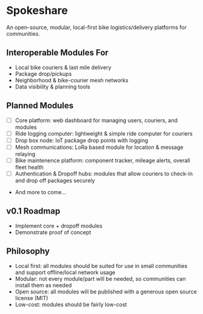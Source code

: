 # Spokeshare
An open-source, modular, local-first bike logistics/delivery platforms for communities.

## Interoperable Modules For
- Local bike couriers & last mile delivery
- Package drop/pickups
- Neighborhood & bike-courier mesh networks
- Data visibility & planning tools

## Planned Modules
- [ ] Core platform: web dashboard for managing users, couriers, and modules
- [ ] Ride logging computer: lightweight & simple ride computer for couriers
- [ ] Drop box node: IoT package drop points with logging
- [ ] Mesh communications: LoRa based module for location & message relaying
- [ ] Bike maintenence platform: component tracker, mileage alerts, overall fleet health
- [ ] Authentication & Dropoff hubs: modules that allow couriers to check-in and drop off packages securely
- And more to come...

## v0.1 Roadmap
- Implement core + dropoff modules
- Demonstrate proof of concept

## Philosophy
- Local first: all modules should be suited for use in small communities and support offline/local network usage
- Modular: not every module/part will be needed, so communities can install them as needed
- Open source: all modules will be published with a generous open source license (MIT)
- Low-cost: modules should be fairly low-cost
